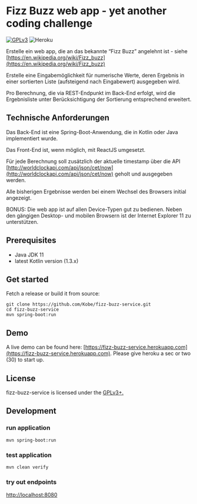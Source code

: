 # Fizz Buzz web app - yet another coding challenge

[![GPLv3](https://img.shields.io/badge/licence-GPLv3-brightgreen.svg)](http://www.gnu.org/licenses/gpl-3.0.html)
![Heroku](https://heroku-badge.herokuapp.com/?app=fizz-buzz-service)

Erstelle ein web app, die an das bekannte “Fizz Buzz” angelehnt ist - siehe [https://en.wikipedia.org/wiki/Fizz_buzz](https://en.wikipedia.org/wiki/Fizz_buzz)

Erstelle eine Eingabemöglichkeit für numerische Werte, deren Ergebnis in einer sortierten Liste (aufsteigend nach Eingabewert) ausgegeben wird.

Pro Berechnung, die via REST-Endpunkt im Back-End erfolgt, wird die Ergebnisliste unter Berücksichtigung der Sortierung entsprechend erweitert.

## Technische Anforderungen

Das Back-End ist eine Spring-Boot-Anwendung, die in Kotlin oder Java implementiert wurde.

Das Front-End ist, wenn möglich, mit ReactJS umgesetzt.

Für jede Berechnung soll zusätzlich der aktuelle timestamp über die API [http://worldclockapi.com/api/json/cet/now](http://worldclockapi.com/api/json/cet/now) geholt und ausgegeben werden.

Alle bisherigen Ergebnisse werden bei einem Wechsel des Browsers initial angezeigt.

BONUS: Die web app ist auf allen Device-Typen gut zu bedienen. Neben den gängigen Desktop- und mobilen Browsern ist der Internet Explorer 11 zu unterstützen.

## Prerequisites

- Java JDK 11
- latest Kotlin version (1.3.x)

## Get started

Fetch a release or build it from source:

```
git clone https://github.com/Kobe/fizz-buzz-service.git
cd fizz-buzz-service
mvn spring-boot:run
```

## Demo

A live demo can be found here: [https://fizz-buzz-service.herokuapp.com](https://fizz-buzz-service.herokuapp.com).
Please give heroku a sec or two (30) to start up.

## License

fizz-buzz-service is licensed under the [GPLv3+.](LICENSE)

## Development

### run application

```mvn spring-boot:run```

### test application

```mvn clean verify```

### try out endpoints

[http://localhost:8080](http://localhost:8080)
